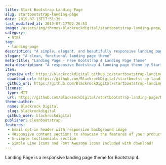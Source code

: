 ```yaml
---
title: Start Bootstrap Landing Page
slug: startbootstrap-landing-page
date: 2019-07-13T17:51:39
last_modified_at: 2019-07-17T02:26:53
image: /assets/img/themes/blackrockdigital/startbootstrap-landing-page/startbootstrap-landing-page-preview.jpg
category:
 - html
tag:
 - landing-page
description: "A simple, elegant, and beautifully responsive landing page theme for Bootstrap 4 websites"
slogan: "A clean, functional landing page theme"
meta-title: "Landing Page - Free Bootstrap 4 Landing Page Theme"
meta-description: "A responsive Bootstrap 4 landing page theme by Start Bootstrap. All Start Bootstrap templates are free to download and open source."
item:
 preview_url: https://blackrockdigital.github.io/startbootstrap-landing-page/
 download_url: https://github.com/BlackrockDigital/startbootstrap-landing-page/archive/gh-pages.zip
 github_url: https://github.com/BlackrockDigital/startbootstrap-landing-page/archive/gh-pages.zip
license:
 type: MIT
 url: https://github.com/BlackrockDigital/startbootstrap-landing-page/blob/master/LICENSE
theme-author:
 name: Blackrock Digital
 slug: blackrockdigital
 github_user: blackrockdigital
publisher: cleanbootstrap
features:
 - Email opt-in header with responsive background image
 - Responsive content sections to showcase the features of your product or service
 - A simple testimonials section
 - Simple Line Icons and Font Awesome Icons included with download!
---
```

Landing Page is a responsive landing page theme for Bootstrap 4.
